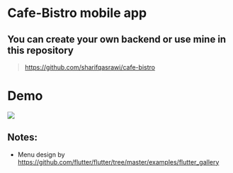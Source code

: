 # Cafe-Bistro mobile app

## You can create your own backend or use mine in this repository 

> https://github.com/sharifqasrawi/cafe-bistro

# Demo

<img src="ezgif.com-video-to-gif(3).gif" />

## Notes:

* Menu design by https://github.com/flutter/flutter/tree/master/examples/flutter_gallery
